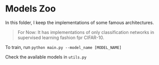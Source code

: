 # Models Zoo

In this folder, I keep the implementations of some famous architectures.

> For Now: It has implementations of only classification networks in supervised learning fashion fpr CIFAR-10.

To train, run `python main.py --model_name [MODEL_NAME]`

Check the available models in `utils.py`